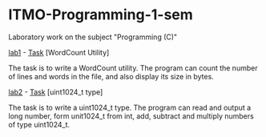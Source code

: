 # ITMO-Programming-1-sem

Laboratory work on the subject "Programming (C)"

[lab1](https://github.com/shvetsovart/ITMO-Programming-1-sem/blob/lab1/lab1.c "lab1") - [Task](Amz-Algorithm=AWS4-HMAC-SHA256&X-Amz-Credential=AKIAT73L2G45O3KS52Y5%2F20211111%2Fus-west-2%2Fs3%2Faws4_request&X-Amz-Date=20211111T101702Z&X-Amz-Expires=86400&X-Amz-Signature=70582cf8e1b811f2b6cf809efdacabbcee1df5305c466d232834abce5441b92a&X-Amz-SignedHeaders=host&response-content-disp "Task") [WordCount Utility]

The task is to write a WordCount utility. The program can count the number of lines and words in the file, and also display its size in bytes.

[lab2](https://github.com/shvetsovart/ITMO-Programming-1-sem/blob/lab2/lab2.cpp "lab2") - [Task](https://s3.us-west-2.amazonaws.com/secure.notion-static.com/8a694eb1-d579-4f7a-bc6b-a3ecf4e9ad4b/C.___2._uint1024_t.pdf?X-Amz-Algorithm=AWS4-HMAC-SHA256&X-Amz-Credential=AKIAT73L2G45O3KS52Y5%2F20211111%2Fus-west-2%2Fs3%2Faws4_request&X-Amz-Date=20211111T103333Z&X-Amz-Expires=86400&X-Amz-Signature=d90a4bea8dc2340a8301d9f43419d313da82cb1f2a230b8b42fb7a6b947fd25e&X-Amz-SignedHeaders=host&response-content-disposition=filename%20%3D%22C.%2520%25D0%259B%25D0%25B0%25D0%25B1%25D0%25BE%25D1%2580%25D0%25B0%25D1%2582%25D0%25BE%25D1%2580%25D0%25BD%25D0%25B0%25D1%258F%2520%25D1%2580%25D0%25B0%25D0%25B1%25D0%25BE%25D1%2582%25D0%25B0%25202.%2520uint1024_t.pdf%22 "Task") [uint1024_t type]

The task is to write a uint1024_t type. The program can read and output a long number, form unit1024_t from int, add, subtract and multiply numbers of type uint1024_t.
